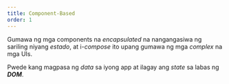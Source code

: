 ```yaml
---
title: Component-Based
order: 1
---
```


Gumawa ng mga components na *encapsulated* na nangangasiwa ng sariling niyang *estado*, at i-*compose* ito upang gumawa ng mga *complex* na mga UIs.

Pwede kang magpasa ng *data* sa iyong app at ilagay ang *state* sa labas ng _**DOM**_.